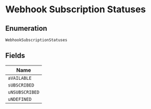 
# Webhook Subscription Statuses

## Enumeration

`WebhookSubscriptionStatuses`

## Fields

| Name |
|  --- |
| `aVAILABLE` |
| `sUBSCRIBED` |
| `uNSUBSCRIBED` |
| `uNDEFINED` |

